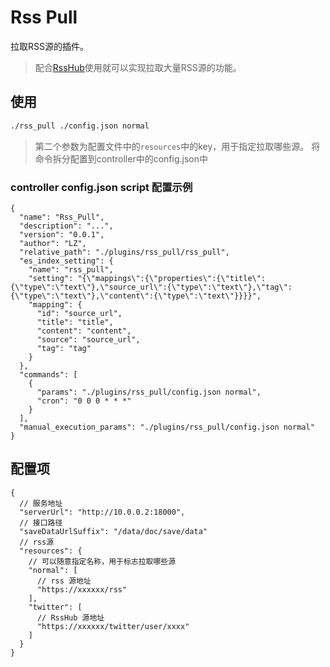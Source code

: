 # Rss Pull

拉取RSS源的插件。

> 配合[RssHub](https://docs.rsshub.app/)使用就可以实现拉取大量RSS源的功能。

## 使用

```bash
./rss_pull ./config.json normal
```

> 第二个参数为配置文件中的`resources`中的key，用于指定拉取哪些源。
> 将命令拆分配置到controller中的config.json中

### controller config.json script 配置示例

```json5
{
  "name": "Rss_Pull",
  "description": "...",
  "version": "0.0.1",
  "author": "LZ",
  "relative_path": "./plugins/rss_pull/rss_pull",
  "es_index_setting": {
    "name": "rss_pull",
    "setting": "{\"mappings\":{\"properties\":{\"title\":{\"type\":\"text\"},\"source_url\":{\"type\":\"text\"},\"tag\":{\"type\":\"text\"},\"content\":{\"type\":\"text\"}}}}",
    "mapping": {
      "id": "source_url",
      "title": "title",
      "content": "content",
      "source": "source_url",
      "tag": "tag"
    }
  },
  "commands": [
    {
      "params": "./plugins/rss_pull/config.json normal",
      "cron": "0 0 0 * * *"
    }
  ],
  "manual_execution_params": "./plugins/rss_pull/config.json normal"
}
```

## 配置项

```json5
{
  // 服务地址
  "serverUrl": "http://10.0.0.2:18000",
  // 接口路径
  "saveDataUrlSuffix": "/data/doc/save/data"
  // rss源
  "resources": {
    // 可以随意指定名称，用于标志拉取哪些源
    "normal": [
      // rss 源地址
      "https://xxxxxx/rss"
    ],
    "twitter": [
      // RssHub 源地址
      "https://xxxxxx/twitter/user/xxxx"
    ]
  }
}
```
